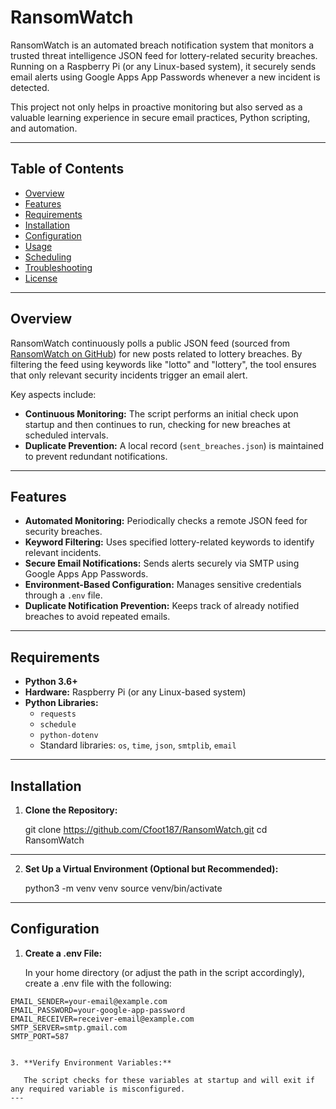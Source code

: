 # RansomWatch

RansomWatch is an automated breach notification system that monitors a trusted threat intelligence JSON feed for lottery-related security breaches. Running on a Raspberry Pi (or any Linux-based system), it securely sends email alerts using Google Apps App Passwords whenever a new incident is detected.

This project not only helps in proactive monitoring but also served as a valuable learning experience in secure email practices, Python scripting, and automation.

---

## Table of Contents

- [Overview](#overview)
- [Features](#features)
- [Requirements](#requirements)
- [Installation](#installation)
- [Configuration](#configuration)
- [Usage](#usage)
- [Scheduling](#scheduling)
- [Troubleshooting](#troubleshooting)
- [License](#license)

---

## Overview

RansomWatch continuously polls a public JSON feed (sourced from [RansomWatch on GitHub](https://github.com/joshhighet/ransomwatch)) for new posts related to lottery breaches. By filtering the feed using keywords like "lotto" and "lottery", the tool ensures that only relevant security incidents trigger an email alert.

Key aspects include:
- **Continuous Monitoring:** The script performs an initial check upon startup and then continues to run, checking for new breaches at scheduled intervals.
- **Duplicate Prevention:** A local record (`sent_breaches.json`) is maintained to prevent redundant notifications.

---

## Features

- **Automated Monitoring:** Periodically checks a remote JSON feed for security breaches.
- **Keyword Filtering:** Uses specified lottery-related keywords to identify relevant incidents.
- **Secure Email Notifications:** Sends alerts securely via SMTP using Google Apps App Passwords.
- **Environment-Based Configuration:** Manages sensitive credentials through a `.env` file.
- **Duplicate Notification Prevention:** Keeps track of already notified breaches to avoid repeated emails.

---

## Requirements

- **Python 3.6+**
- **Hardware:** Raspberry Pi (or any Linux-based system)
- **Python Libraries:**
  - `requests`
  - `schedule`
  - `python-dotenv`
  - Standard libraries: `os`, `time`, `json`, `smtplib`, `email`

---

## Installation

1. **Clone the Repository:**

   git clone https://github.com/Cfoot187/RansomWatch.git
   cd RansomWatch


---

2. **Set Up a Virtual Environment (Optional but Recommended):**

    python3 -m venv venv
    source venv/bin/activate

---

## Configuration

1. **Create a .env File:**

   In your home directory (or adjust the path in the script accordingly), create a .env file with the following:

```dotenv
EMAIL_SENDER=your-email@example.com
EMAIL_PASSWORD=your-google-app-password
EMAIL_RECEIVER=receiver-email@example.com
SMTP_SERVER=smtp.gmail.com
SMTP_PORT=587

   
3. **Verify Environment Variables:**

   The script checks for these variables at startup and will exit if any required variable is misconfigured.
---
   

   
